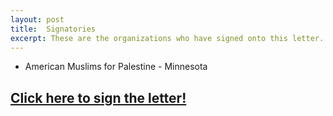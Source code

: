 ```yaml
---
layout: post
title:  Signatories
excerpt: These are the organizations who have signed onto this letter.
---
```


- American Muslims for Palestine - Minnesota

## [Click here to sign the letter!](https://forms.gle/tHgMV44jnT69SfnY6 "Google Form to Support MN 4 Human Rights")